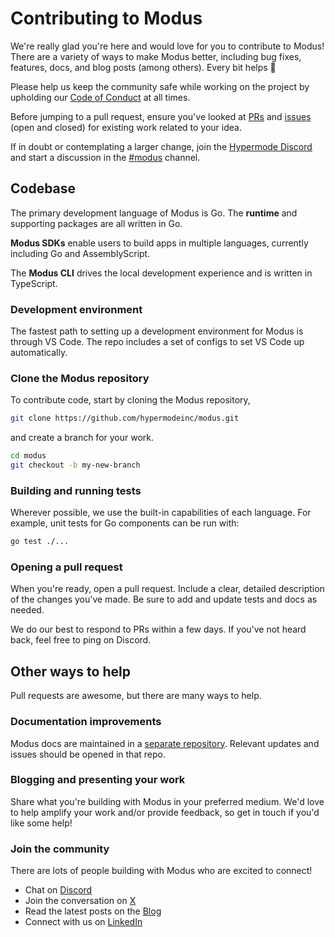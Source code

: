 # Contributing to Modus

We're really glad you're here and would love for you to contribute to Modus! There are a variety of ways to make Modus better, including bug fixes, features, docs, and blog posts (among others). Every bit helps 🙏

Please help us keep the community safe while working on the project by upholding our [Code of Conduct](/CODE_OF_CONDUCT.md) at all times.

Before jumping to a pull request, ensure you've looked at [PRs](https://github.com/hypermodeinc/modus/pulls) and [issues](https://github.com/hypermodeinc/modus/issues) (open and closed) for existing work related to your idea.

If in doubt or contemplating a larger change, join the [Hypermode Discord](https://discord.hypermode.com) and start a discussion in the [#modus](https://discord.com/channels/1267579648657850441/1292948253796466730) channel.

## Codebase

The primary development language of Modus is Go. The **runtime** and supporting packages are all written in Go.

**Modus SDKs** enable users to build apps in multiple languages, currently including Go and AssemblyScript.

The **Modus CLI** drives the local development experience and is written in TypeScript.

### Development environment

The fastest path to setting up a development environment for Modus is through VS Code. The repo includes a set of configs to set VS Code up automatically.

### Clone the Modus repository

To contribute code, start by cloning the Modus repository,

```bash
git clone https://github.com/hypermodeinc/modus.git
```

and create a branch for your work.

```bash
cd modus
git checkout -b my-new-branch
```

### Building and running tests

Wherever possible, we use the built-in capabilities of each language. For example, unit tests for Go components can be run with:

```bash
go test ./...
```

### Opening a pull request

When you're ready, open a pull request. Include a clear, detailed description of the changes you've made. Be sure to add and update tests and docs as needed.

We do our best to respond to PRs within a few days. If you've not heard back, feel free to ping on Discord.

## Other ways to help

Pull requests are awesome, but there are many ways to help.

### Documentation improvements

Modus docs are maintained in a [separate repository](https://github.com/hypermodeinc/docs). Relevant updates and issues should be opened in that repo.

### Blogging and presenting your work

Share what you're building with Modus in your preferred medium. We'd love to help amplify your work and/or provide feedback, so get in touch if you'd like some help!

### Join the community

There are lots of people building with Modus who are excited to connect!

- Chat on [Discord](https://discord.hypermode.com)
- Join the conversation on [X](https://x.com/hypermodeinc)
- Read the latest posts on the [Blog](https://hypermode.com/blog)
- Connect with us on [LinkedIn](https://linkedin.com/company/hypermode)

